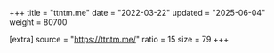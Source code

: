 +++
title = "ttntm.me"
date = "2022-03-22"
updated = "2025-06-04"
weight = 80700

[extra]
source = "https://ttntm.me/"
ratio = 15
size = 79
+++
